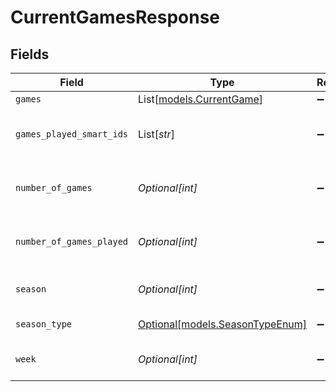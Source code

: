 # CurrentGamesResponse


## Fields

| Field                                                          | Type                                                           | Required                                                       | Description                                                    | Example                                                        |
| -------------------------------------------------------------- | -------------------------------------------------------------- | -------------------------------------------------------------- | -------------------------------------------------------------- | -------------------------------------------------------------- |
| `games`                                                        | List[[models.CurrentGame](../models/currentgame.md)]           | :heavy_minus_sign:                                             | N/A                                                            |                                                                |
| `games_played_smart_ids`                                       | List[*str*]                                                    | :heavy_minus_sign:                                             | Smart IDs of games already played                              |                                                                |
| `number_of_games`                                              | *Optional[int]*                                                | :heavy_minus_sign:                                             | Total number of games in the week                              |                                                                |
| `number_of_games_played`                                       | *Optional[int]*                                                | :heavy_minus_sign:                                             | Number of games already played                                 |                                                                |
| `season`                                                       | *Optional[int]*                                                | :heavy_minus_sign:                                             | Current season year                                            | 2025                                                           |
| `season_type`                                                  | [Optional[models.SeasonTypeEnum]](../models/seasontypeenum.md) | :heavy_minus_sign:                                             | Type of NFL season                                             | REG                                                            |
| `week`                                                         | *Optional[int]*                                                | :heavy_minus_sign:                                             | Current week number                                            |                                                                |